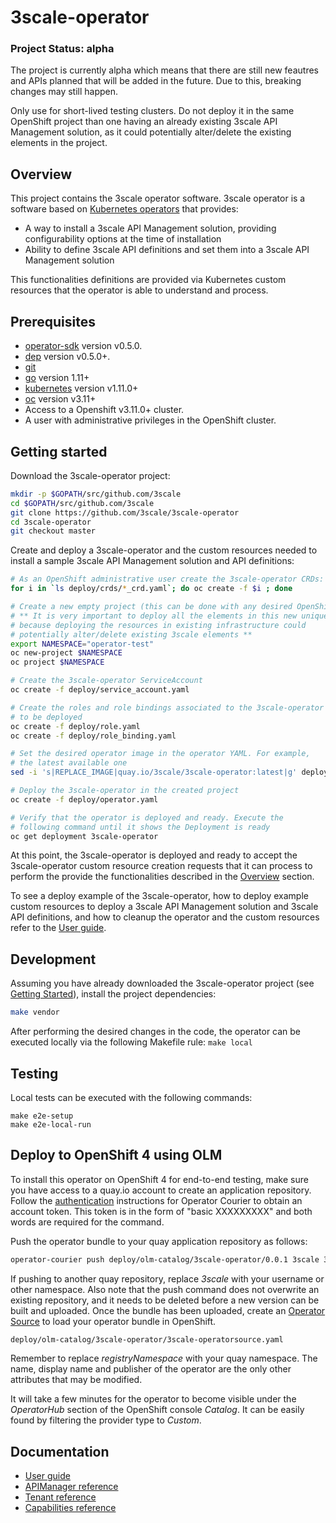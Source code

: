 # 3scale-operator

### Project Status: alpha

The project is currently alpha which means that there are still new feautres
and APIs planned that will be added in the future.
Due to this, breaking changes may still happen.

Only use for short-lived testing clusters. Do not deploy it in the same
OpenShift project than one having an already existing
3scale API Management solution, as it could potentially alter/delete the
existing elements in the project.

## Overview

This project contains the 3scale operator software. 3scale operator is a
software based on [Kubernetes operators](https://coreos.com/operators/) that
provides:
* A way to install a 3scale API Management solution, providing configurability
  options at the time of installation
* Ability to define 3scale API definitions and set
  them into a 3scale API Management solution

This functionalities definitions are provided via Kubernetes custom resources
that the operator is able to understand and process.

## Prerequisites

* [operator-sdk] version v0.5.0.
* [dep][dep_tool] version v0.5.0+.
* [git][git_tool]
* [go] version 1.11+
* [kubernetes] version v1.11.0+
* [oc] version v3.11+
* Access to a Openshift v3.11.0+ cluster.
* A user with administrative privileges in the OpenShift cluster.

## Getting started

Download the 3scale-operator project:

```sh
mkdir -p $GOPATH/src/github.com/3scale
cd $GOPATH/src/github.com/3scale
git clone https://github.com/3scale/3scale-operator
cd 3scale-operator
git checkout master
```

Create and deploy a 3scale-operator and the custom resources needed
to install a sample 3scale API Management solution and API definitions:

```sh
# As an OpenShift administrative user create the 3scale-operator CRDs:
for i in `ls deploy/crds/*_crd.yaml`; do oc create -f $i ; done

# Create a new empty project (this can be done with any desired OpenShift user)
# ** It is very important to deploy all the elements in this new unique project,
# because deploying the resources in existing infrastructure could
# potentially alter/delete existing 3scale elements **
export NAMESPACE="operator-test"
oc new-project $NAMESPACE
oc project $NAMESPACE

# Create the 3scale-operator ServiceAccount
oc create -f deploy/service_account.yaml

# Create the roles and role bindings associated to the 3scale-operator
# to be deployed
oc create -f deploy/role.yaml
oc create -f deploy/role_binding.yaml

# Set the desired operator image in the operator YAML. For example,
# the latest available one
sed -i 's|REPLACE_IMAGE|quay.io/3scale/3scale-operator:latest|g' deploy/operator.yaml

# Deploy the 3scale-operator in the created project
oc create -f deploy/operator.yaml

# Verify that the operator is deployed and ready. Execute the
# following command until it shows the Deployment is ready
oc get deployment 3scale-operator
```

At this point, the 3scale-operator is deployed and ready to accept the
3scale-operator custom resource creation requests that it can process to
perform the provide the functionalities described in the [Overview](#Overview)
section.

To see a deploy example of the 3scale-operator, how to deploy example custom
resources to deploy a 3scale API Management solution and 3scale API definitions,
and how to cleanup the operator and the custom resources
refer to the [User guide](doc/user-guide.md).

## Development

Assuming you have already downloaded the 3scale-operator project (see
[Getting Started](#Getting-started)), install the project dependencies:

```sh
make vendor
```

After performing the desired changes in the code, the operator can be executed
locally via the following Makefile rule:
`make local`

## Testing

Local tests can be executed with the following commands:
```
make e2e-setup
make e2e-local-run
```

## Deploy to OpenShift 4 using OLM

To install this operator on OpenShift 4 for end-to-end testing, make sure you have access to a quay.io account to create an application repository. Follow the [authentication](https://github.com/operator-framework/operator-courier/#authentication) instructions for Operator Courier to obtain an account token. This token is in the form of "basic XXXXXXXXX" and both words are required for the command.

Push the operator bundle to your quay application repository as follows:

```bash
operator-courier push deploy/olm-catalog/3scale-operator/0.0.1 3scale 3scale-operator 0.0.1 "basic XXXXXXXXX"
```

If pushing to another quay repository, replace _3scale_ with your username or other namespace. Also note that the push command does not overwrite an existing repository, and it needs to be deleted before a new version can be built and uploaded. Once the bundle has been uploaded, create an [Operator Source](https://github.com/operator-framework/community-operators/blob/master/docs/testing-operators.md#linking-the-quay-application-repository-to-your-openshift-40-cluster) to load your operator bundle in OpenShift.

```bash
deploy/olm-catalog/3scale-operator/3scale-operatorsource.yaml
```

Remember to replace _registryNamespace_ with your quay namespace. The name, display name and publisher of the operator are the only other attributes that may be modified.

It will take a few minutes for the operator to become visible under the _OperatorHub_ section of the OpenShift console _Catalog_. It can be easily found by filtering the provider type to _Custom_.

## Documentation

* [User guide](doc/user-guide.md)
* [APIManager reference](doc/apimanager-reference.md)
* [Tenant reference](doc/tenant-reference.md)
* [Capabilities reference](doc/api-crd-reference.md) 

[git_tool]:https://git-scm.com/downloads
[operator-sdk]:https://github.com/operator-framework/operator-sdk
[dep_tool]:https://golang.github.io/dep/docs/installation.html
[go]:https://golang.org/
[kubernetes]:https://kubernetes.io/
[oc]:https://docs.okd.io/3.11/cli_reference/get_started_cli.html#cli-reference-get-started-cli